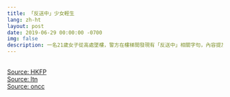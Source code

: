 ```yaml
---
title: 「反送中」少女輕生
lang: zh-ht
layout: post
date: 2019-06-29 00:00:00 -0700
img: false
description: 一名21歲女子從高處墜樓，警方在樓梯間發現有「反送中」相關字句，內容提及反對《逃犯條例》修例的訴求，以及「收回暴動論、釋放學生示威者、林鄭下台、嚴懲警方」。
---
```


<br>[Source: HKFP](https://www.hongkongfp.com/2019/06/29/21-year-old-hong-kong-student-falls-death-sheung-shui-leaving-message-opposing-extradition-law/)
<br>[Source: ltn](https://news.ltn.com.tw/news/world/breakingnews/2837806)
<br>[Source: oncc](https://hk.on.cc/hk/bkn/cnt/news/20190629/bkn-20190629163435030-0629_00822_001.html)